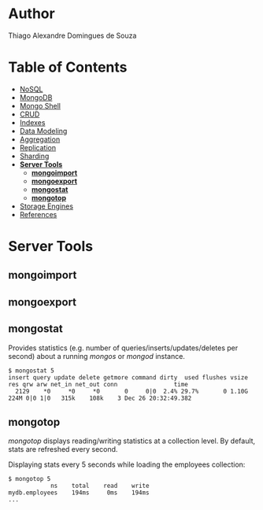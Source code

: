 # Author

Thiago Alexandre Domingues de Souza

# Table of Contents

- [NoSQL](./01-NoSQL.md)
- [MongoDB](./02-MongoDB.md)
- [Mongo Shell](./03-Mongo%20Shell.md)
- [CRUD](./04-CRUD.md)
- [Indexes](./05-Indexes.md)     
- [Data Modeling](./06-Data%20Modeling.md)
- [Aggregation](./07-Aggregation.md)
- [Replication](./08-Replication.md)
- [Sharding](./09-Sharding.md)
- **[Server Tools](#server-tools)**
  * **[mongoimport](#mongoimport)**
  * **[mongoexport](#mongoexport)**  
  * **[mongostat](#mongostat)**
  * **[mongotop](#mongotop)**  
- [Storage Engines](./11-Storage%20Engines.md)
- [References](./README.md#references)

# Server Tools

## mongoimport

## mongoexport

## mongostat

Provides statistics (e.g. number of queries/inserts/updates/deletes per second) about a running *mongos* or *mongod* instance.

```
$ mongostat 5
insert query update delete getmore command dirty  used flushes vsize  res qrw arw net_in net_out conn                time
  2129    *0     *0     *0       0     0|0  2.4% 29.7%       0 1.10G 224M 0|0 1|0   315k    108k    3 Dec 26 20:32:49.382
```

## mongotop

*mongotop* displays reading/writing statistics at a collection level. By default, stats are refreshed every second.

Displaying stats every 5 seconds while loading the employees collection:

```
$ mongotop 5
            ns    total    read    write    
mydb.employees    194ms     0ms    194ms    
...
```
